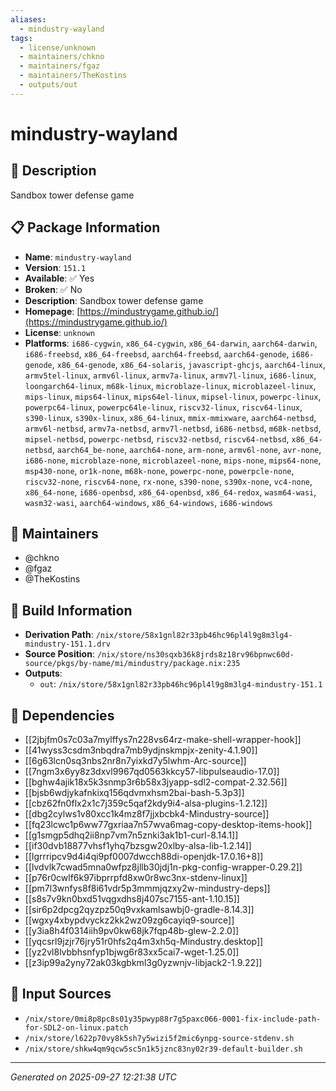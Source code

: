 ```yaml
---
aliases:
  - mindustry-wayland
tags:
  - license/unknown
  - maintainers/chkno
  - maintainers/fgaz
  - maintainers/TheKostins
  - outputs/out
---
```


# mindustry-wayland

## 📝 Description

Sandbox tower defense game

## 📋 Package Information

- **Name**: `mindustry-wayland`
- **Version**: `151.1`
- **Available**: ✅ Yes
- **Broken**: ✅ No
- **Description**: Sandbox tower defense game
- **Homepage**: [https://mindustrygame.github.io/](https://mindustrygame.github.io/)
- **License**: `unknown`
- **Platforms**: `i686-cygwin`, `x86_64-cygwin`, `x86_64-darwin`, `aarch64-darwin`, `i686-freebsd`, `x86_64-freebsd`, `aarch64-freebsd`, `aarch64-genode`, `i686-genode`, `x86_64-genode`, `x86_64-solaris`, `javascript-ghcjs`, `aarch64-linux`, `armv5tel-linux`, `armv6l-linux`, `armv7a-linux`, `armv7l-linux`, `i686-linux`, `loongarch64-linux`, `m68k-linux`, `microblaze-linux`, `microblazeel-linux`, `mips-linux`, `mips64-linux`, `mips64el-linux`, `mipsel-linux`, `powerpc-linux`, `powerpc64-linux`, `powerpc64le-linux`, `riscv32-linux`, `riscv64-linux`, `s390-linux`, `s390x-linux`, `x86_64-linux`, `mmix-mmixware`, `aarch64-netbsd`, `armv6l-netbsd`, `armv7a-netbsd`, `armv7l-netbsd`, `i686-netbsd`, `m68k-netbsd`, `mipsel-netbsd`, `powerpc-netbsd`, `riscv32-netbsd`, `riscv64-netbsd`, `x86_64-netbsd`, `aarch64_be-none`, `aarch64-none`, `arm-none`, `armv6l-none`, `avr-none`, `i686-none`, `microblaze-none`, `microblazeel-none`, `mips-none`, `mips64-none`, `msp430-none`, `or1k-none`, `m68k-none`, `powerpc-none`, `powerpcle-none`, `riscv32-none`, `riscv64-none`, `rx-none`, `s390-none`, `s390x-none`, `vc4-none`, `x86_64-none`, `i686-openbsd`, `x86_64-openbsd`, `x86_64-redox`, `wasm64-wasi`, `wasm32-wasi`, `aarch64-windows`, `x86_64-windows`, `i686-windows`
## 👥 Maintainers

- @chkno
- @fgaz
- @TheKostins


## 🔧 Build Information

- **Derivation Path**: `/nix/store/58x1gnl82r33pb46hc96pl4l9g8m3lg4-mindustry-151.1.drv`
- **Source Position**: `/nix/store/ns30sqxb36k8jrds8z18rv96bpnwc60d-source/pkgs/by-name/mi/mindustry/package.nix:235`
- **Outputs**:
  - `out`:  `/nix/store/58x1gnl82r33pb46hc96pl4l9g8m3lg4-mindustry-151.1`

## 🔗 Dependencies

- [[2jbjfm0s7c03a7mylffys7n228vs64rz-make-shell-wrapper-hook]]
- [[41wyss3csdm3nbqdra7mb9ydjnskmpjx-zenity-4.1.90]]
- [[6g63lcn0sq3nbs2nr8n7yixkd7y5lwhm-Arc-source]]
- [[7ngm3x6yy8z3dxvl9967qd0563kkcy57-libpulseaudio-17.0]]
- [[bghw4ajik18x5k3snmp3r6b58x3jyapp-sdl2-compat-2.32.56]]
- [[bjsb6wdjykafnkixq156qdvmxhsm2bai-bash-5.3p3]]
- [[cbz62fn0flx2x1c7j359c5qaf2kdy9i4-alsa-plugins-1.2.12]]
- [[dbg2cylws1v80xcc1k4mz8f7jjxbcbk4-Mindustry-source]]
- [[fq23lcwc1p6ww77gxriaa7n57wva6mag-copy-desktop-items-hook]]
- [[g1smgp5dhq2ii8np7vm7n5znki3ak1b1-curl-8.14.1]]
- [[if30dvb18877vhsf1yhq7bzsgw20xlby-alsa-lib-1.2.14]]
- [[lgrrripcv9d4i4qi9pf0007dwcch88di-openjdk-17.0.16+8]]
- [[lvdvlk7cwad5mna0wfpz8jllb30jdj1n-pkg-config-wrapper-0.29.2]]
- [[p76r0cwlf6k97ibprrpfd8xw0r8wc3nx-stdenv-linux]]
- [[pm7l3wnfys8f8i61vdr5p3mmmjqzxy2w-mindustry-deps]]
- [[s8s7v9kn0bxd51vqgxdhs8j407sc7155-ant-1.10.15]]
- [[sir6p2dpcg2qyzpz50q9vxkamlsawbj0-gradle-8.14.3]]
- [[wgxy4xbypdvyckz2kk2wz09zg6cayiq9-source]]
- [[y3ia8h4f0314iih9pv0kw68jk7fqp48b-glew-2.2.0]]
- [[yqcsrl9jzjr76jry51r0hfs2q4m3xh5q-Mindustry.desktop]]
- [[yz2vl8lvbbhsnfyp1bjwg6r83xx5cai7-wget-1.25.0]]
- [[z3ip99a2yny72ak03kgbkml3g0yzwnjv-libjack2-1.9.22]]

## 📁 Input Sources

- `/nix/store/0mi8p8pc8s01y35pwyp88r7g5paxc066-0001-fix-include-path-for-SDL2-on-linux.patch`
- `/nix/store/l622p70vy8k5sh7y5wizi5f2mic6ynpg-source-stdenv.sh`
- `/nix/store/shkw4qm9qcw5sc5n1k5jznc83ny02r39-default-builder.sh`

---
*Generated on 2025-09-27 12:21:38 UTC*

